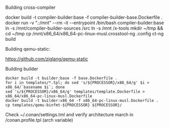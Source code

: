 Building cross-compiler

docker build -t compiler-builder:base -f compiler-builder-base.Dockerfile .
docker run -v ".:/mnt" --rm -it --entrypoint /bin/bash compiler-builder:base
ln -s /mnt/compiler-builder-sources /src
ln -s /mnt /x-tools
mkdir ~/tmp && cd ~/tmp
cp /mnt/x86_64/x86_64-pc-linux-musl.crosstool-ng .config
ct-ng build

Building qemu-static:

https://github.com/ziglang/qemu-static

Building builder

```
docker build -t builder:base -f base.Dockerfile .
for i in templates/*.tpl; do sed 's/${PROCESSOR}/x86_64/g' $i > x86_64/`basename $i`; done
sed 's/${PROCESSOR}/x86_64/g' templates/template.Dockerfile > x86_64/x86_64-pc-linux-musl.Dockerfile
docker build -t builder:x86_64 -f x86_64-pc-linux-musl.Dockerfile .
cp templates/qemu-binfmt-${PROCESSOR} ${PROCESSOR}/
```

Check ~/.conan/settings.tml and verify architecture march in <arch>/conan.profile.tpl (arch variable)

